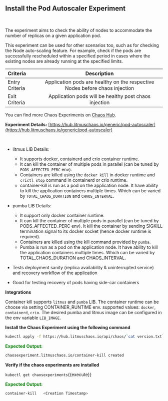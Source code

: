 <br>

## Install the Pod Autoscaler Experiment

<br>

The experiment aims to check the ability of nodes to accommodate the number of replicas on a given application pod.

This experiment can be used for other scenarios too, such as for checking the Node auto-scaling feature. For example, check if the pods are successfully rescheduled within a specified period in cases where the existing nodes are already running at the specified limits.

| Criteria       | Description     |
| :------------- | :----------: |
| Entry Criteria | Application pods are healthy on the respective Nodes before chaos injection |
| Exit Criteria | Application pods will be healthy post chaos injection |

You can find more Chaos Experiments on [Chaos Hub](https://hub.litmuschaos.com).

**Experiment Details:** [https://hub.litmuschaos.io/generic/pod-autoscaler](https://hub.litmuschaos.io/generic/pod-autoscaler)

<br>

* litmus LIB Details:
    * It supports docker, containerd and crio container runtime.
    * It can kill the container of multiple pods in parallel (can be tuned by `PODS_AFFECTED_PERC` env).
    * Containers are killed using the `docker kill` in docker runtime and `crictl stop` command in containerd or crio runtime.
    * container-kill is run as a pod on the application node. It have ability to kill the application containers multiple times. Which can be varied by `TOTAL_CHAOS_DURATION` and `CHAOS_INTERVAL`.

* pumba LIB Details:
    * It support only docker container runtime.
    * It can kill the container of multiple pods in parallel (can be tuned by PODS_AFFECTED_PERC env). It kill the container by sending SIGKILL termination signal to its docker socket (hence docker runtime is required).
    * Containers are killed using the kill command provided by `pumba`.
    * Pumba is run as a pod on the application node. It have ability to kill the application containers multiple times. Which can be varied by TOTAL_CHAOS_DURATION and CHAOS_INTERVAL.
* Tests deployment sanity (replica availability & uninterrupted service) and recovery workflow of the application
* Good for testing recovery of pods having side-car containers

**Integrations**

Container kill supports `litmus` and `pumba` LIB. The container runtime can be choose via setting CONTAINER_RUNTIME env. supported values: `docker`, `containerd`, `crio`. The desired pumba and litmus image can be configured in the env variable `LIB_IMAGE`.

**Install the Chaos Experiment using the following command**

```bash
kubectl apply -f https://hub.litmuschaos.io/api/chaos/`cat version.txt`?file=charts/generic/container-kill/experiment.yaml
```

<span style="color:green">**Expected Output:**</span>

```bash
chaosexperiment.litmuschaos.io/container-kill created
```

**Verify if the chaos experiments are installed**

`kubectl get chaosexperiments`{{execute}}

<span style="color:green">**Expected Output:**</span>

```bash
container-kill   <Creation Timestamp>
```
